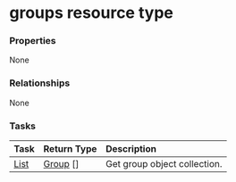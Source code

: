 # groups resource type



### Properties
None

### Relationships
None


### Tasks

| Task		   | Return Type	|Description|
|:---------------|:--------|:----------|
|[List](../api/group_list.md) | [Group](group.md) [] |Get group object collection. |

<!-- uuid: d2e6b31d-ae20-49f3-8934-79f89d438b8e
2015-10-09 18:31:37 UTC -->